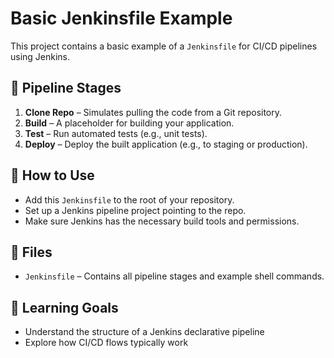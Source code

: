 # Basic Jenkinsfile Example

This project contains a basic example of a `Jenkinsfile` for CI/CD pipelines using Jenkins.

## 🧱 Pipeline Stages

1. **Clone Repo** – Simulates pulling the code from a Git repository.
2. **Build** – A placeholder for building your application.
3. **Test** – Run automated tests (e.g., unit tests).
4. **Deploy** – Deploy the built application (e.g., to staging or production).

## 🧪 How to Use

- Add this `Jenkinsfile` to the root of your repository.
- Set up a Jenkins pipeline project pointing to the repo.
- Make sure Jenkins has the necessary build tools and permissions.

## 📁 Files

- `Jenkinsfile` – Contains all pipeline stages and example shell commands.

## 🧠 Learning Goals

- Understand the structure of a Jenkins declarative pipeline
- Explore how CI/CD flows typically work
